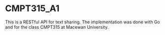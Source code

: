 # CMPT315_A1
This is a RESTful API for text sharing. The implementation was done with Go and for the class CMPT315 at Macewan University.
